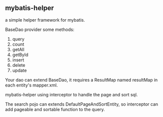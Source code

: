 ## mybatis-helper ##
a simple helper framework for mybatis.

BaseDao provider some methods:

1. query
2. count
3. getAll
4. getById
5. insert
6. delete
7. update

Your dao can extend BaseDao, it requires a ResultMap named resultMap in each entity's mapper.xml.

mybatis-helper using interceptor to handle the page and sort sql.

The search pojo can extends DefaultPageAndSortEntity, so interceptor can add pageable and sortable function to the query.
